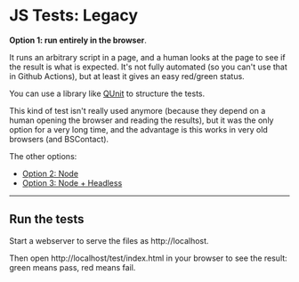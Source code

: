 # JS Tests: Legacy

**Option 1: run entirely in the browser**.

It runs an arbitrary script in a page, and a human looks at the page to see if the result is what is expected.
It's not fully automated (so you can't use that in Github Actions), but at least it gives an easy red/green status.

You can use a library like [QUnit](https://qunitjs.com/) to structure the tests.

This kind of test isn't really used anymore (because they depend on a human opening the browser and reading the results),
but it was the only option for a very long time, and the advantage is this works in very old browsers (and BSContact).

The other options:
 - [Option 2: Node](https://www.github.com/wildpeaks/example-tests-node)
 - [Option 3: Node + Headless](https://www.github.com/wildpeaks/example-tests-node-headless)


-------------------------------------------------------------------------------

## Run the tests

Start a webserver to serve the files as http://localhost.

Then open http://localhost/test/index.html in your browser to see the result: green means pass, red means fail.

